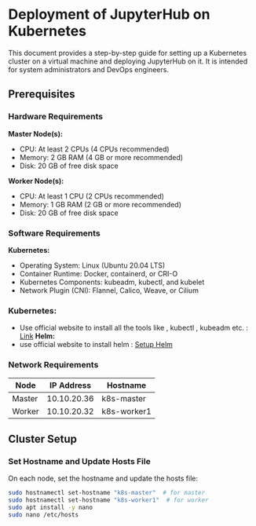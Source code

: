 # Deployment of JupyterHub on Kubernetes

This document provides a step-by-step guide for setting up a Kubernetes cluster on a virtual machine and deploying JupyterHub on it. It is intended for system administrators and DevOps engineers.

## Prerequisites

### Hardware Requirements

**Master Node(s):**
- CPU: At least 2 CPUs (4 CPUs recommended)
- Memory: 2 GB RAM (4 GB or more recommended)
- Disk: 20 GB of free disk space

**Worker Node(s):**
- CPU: At least 1 CPU (2 CPUs recommended)
- Memory: 1 GB RAM (2 GB or more recommended)
- Disk: 20 GB of free disk space

### Software Requirements

**Kubernetes:**
- Operating System: Linux (Ubuntu 20.04 LTS)
- Container Runtime: Docker, containerd, or CRI-O
- Kubernetes Components: kubeadm, kubectl, and kubelet
- Network Plugin (CNI): Flannel, Calico, Weave, or Cilium


### Kubernetes:
- Use official website to install all the tools like , kubectl , kubeadm etc. : [Link](https://kubernetes.io/docs/tasks/tools/)
**Helm:**
- use official website to install helm : [Setup Helm](https://z2jh.jupyter.org/en/stable/kubernetes/setup-helm.html)

### Network Requirements

| Node | IP Address  | Hostname     |
|------|-------------|--------------|
| Master | 10.10.20.36 | k8s-master   |
| Worker | 10.10.20.32 | k8s-worker1  |

## Cluster Setup

### Set Hostname and Update Hosts File

On each node, set the hostname and update the hosts file:

```bash
sudo hostnamectl set-hostname "k8s-master"  # for master
sudo hostnamectl set-hostname "k8s-worker1"  # for worker
sudo apt install -y nano
sudo nano /etc/hosts
```


